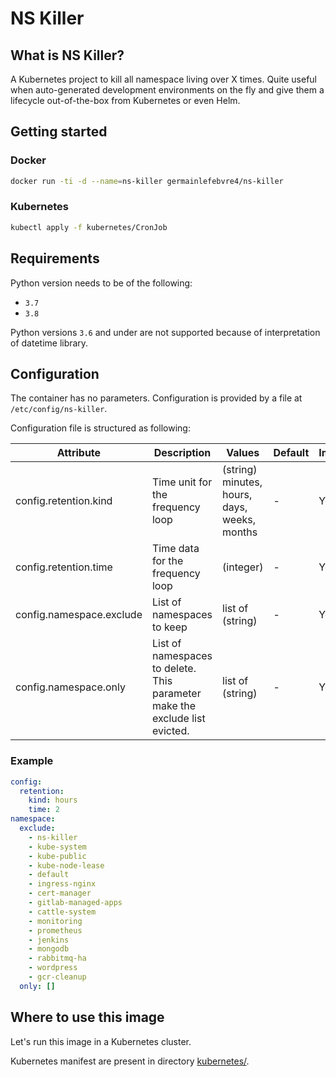 # NS Killer

## What is NS Killer?
A Kubernetes project to kill all namespace living over X times. Quite useful when auto-generated development environments on the fly and give them a lifecycle out-of-the-box from Kubernetes or even Helm.

## Getting started
### Docker
```bash
docker run -ti -d --name=ns-killer germainlefebvre4/ns-killer
```

### Kubernetes
```bash
kubectl apply -f kubernetes/CronJob
```

## Requirements
Python version needs to be of the following:
* `3.7`
* `3.8`

Python versions `3.6` and under are not supported because of interpretation of datetime library.

## Configuration
The container has no parameters. Configuration is provided by a file at `/etc/config/ns-killer`.

Configuration file is structured as following:

| Attribute | Description | Values | Default | Implemented? |
|---|---|---|---|---|
| config.retention.kind | Time unit for the frequency loop | (string) minutes, hours, days, weeks, months | - | Yes |
| config.retention.time | Time data for the frequency loop | (integer) | - | Yes |
| config.namespace.exclude | List of namespaces to keep | list of (string) | - | Yes |
| config.namespace.only | List of namespaces to delete. This parameter make the exclude list evicted. | list of (string) | - | Yes |

### Example
```yaml
config:
  retention:
    kind: hours
    time: 2
namespace:
  exclude:
    - ns-killer
    - kube-system
    - kube-public
    - kube-node-lease
    - default
    - ingress-nginx
    - cert-manager
    - gitlab-managed-apps
    - cattle-system
    - monitoring
    - prometheus
    - jenkins
    - mongodb
    - rabbitmq-ha
    - wordpress
    - gcr-cleanup
  only: []
```

## Where to use this image
Let's run this image in a Kubernetes cluster.

Kubernetes manifest are present in directory [kubernetes/](kubernetes).
